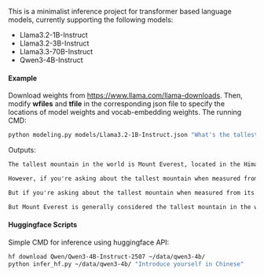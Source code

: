 This is a minimalist inference project for transformer based language models, currently supporting the following models:

- Llama3.2-1B-Instruct
- Llama3.2-3B-Instruct
- Llama3.3-70B-Instruct
- Qwen3-4B-Instruct

#### Example

Download weights from https://www.llama.com/llama-downloads. Then, modify **wfiles** and **tfile** in the corresponding json file to specify the locations of model weights and vocab-embedding weights. The running CMD:

```bash
python modeling.py models/Llama3.2-1B-Instruct.json "What's the tallest mountain?"
```

Outputs:

```txt
The tallest mountain in the world is Mount Everest, located in the Himalayas on the border between Nepal and Tibet, China. It stands at an impressive 8,848.86 meters (29,031.7 feet) above sea level.

However, if you're asking about the tallest mountain when measured from its base to its summit, then Mount Everest is often referred to as the tallest mountain in the world.

But if you're asking about the tallest mountain when measured from its base to its lowest point to the sea level, then the answer is Mount Kailash in Tibet, with a height of 7, dipping down to around 3,100 meters (10,200 feet) below sea level.

But Mount Everest is generally considered the tallest mountain in the world!
```

#### Huggingface Scripts

Simple CMD for inference using huggingface API:

```bash
hf download Qwen/Qwen3-4B-Instruct-2507 ~/data/qwen3-4b/
python infer_hf.py ~/data/qwen3-4b/ "Introduce yourself in Chinese"
```
